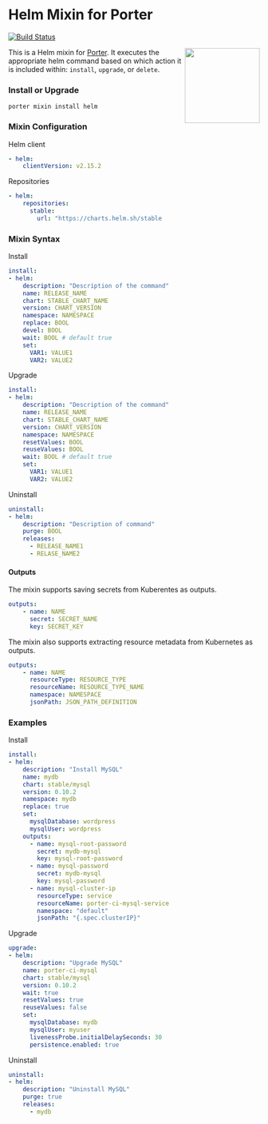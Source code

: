 # Helm Mixin for Porter

[![Build Status](https://dev.azure.com/getporter/porter/_apis/build/status/helm-mixin?branchName=main)](https://dev.azure.com/getporter/porter/_build/latest?definitionId=11&branchName=main)

<img src="https://porter.sh/images/mixins/helm.svg" align="right" width="150px"/>

This is a Helm mixin for [Porter](https://github.com/getporter/porter). It executes the
appropriate helm command based on which action it is included within: `install`,
`upgrade`, or `delete`.

### Install or Upgrade

```shell
porter mixin install helm
```

### Mixin Configuration

Helm client

```yaml
- helm:
    clientVersion: v2.15.2
```

Repositories

```yaml
- helm:
    repositories:
      stable:
        url: "https://charts.helm.sh/stable
```

### Mixin Syntax

Install

```yaml
install:
- helm:
    description: "Description of the command"
    name: RELEASE_NAME
    chart: STABLE_CHART_NAME
    version: CHART_VERSION
    namespace: NAMESPACE
    replace: BOOL
    devel: BOOL
    wait: BOOL # default true
    set:
      VAR1: VALUE1
      VAR2: VALUE2
```

Upgrade

```yaml
install:
- helm:
    description: "Description of the command"
    name: RELEASE_NAME
    chart: STABLE_CHART_NAME
    version: CHART_VERSION
    namespace: NAMESPACE
    resetValues: BOOL
    reuseValues: BOOL
    wait: BOOL # default true
    set:
      VAR1: VALUE1
      VAR2: VALUE2
```

Uninstall

```yaml
uninstall:
- helm:
    description: "Description of command"
    purge: BOOL
    releases:
      - RELEASE_NAME1
      - RELASE_NAME2
```

#### Outputs

The mixin supports saving secrets from Kuberentes as outputs.

```yaml
outputs:
    - name: NAME
      secret: SECRET_NAME
      key: SECRET_KEY
```

The mixin also supports extracting resource metadata from Kubernetes as outputs.

```yaml
outputs:
    - name: NAME
      resourceType: RESOURCE_TYPE
      resourceName: RESOURCE_TYPE_NAME
      namespace: NAMESPACE
      jsonPath: JSON_PATH_DEFINITION
```

### Examples

Install

```yaml
install:
- helm:
    description: "Install MySQL"
    name: mydb
    chart: stable/mysql
    version: 0.10.2
    namespace: mydb
    replace: true
    set:
      mysqlDatabase: wordpress
      mysqlUser: wordpress
    outputs:
      - name: mysql-root-password
        secret: mydb-mysql
        key: mysql-root-password
      - name: mysql-password
        secret: mydb-mysql
        key: mysql-password
      - name: mysql-cluster-ip
        resourceType: service
        resourceName: porter-ci-mysql-service
        namespace: "default"
        jsonPath: "{.spec.clusterIP}"
```

Upgrade

```yaml
upgrade:
- helm:
    description: "Upgrade MySQL"
    name: porter-ci-mysql
    chart: stable/mysql
    version: 0.10.2
    wait: true
    resetValues: true
    reuseValues: false
    set:
      mysqlDatabase: mydb
      mysqlUser: myuser
      livenessProbe.initialDelaySeconds: 30
      persistence.enabled: true
```

Uninstall

```yaml
uninstall:
- helm:
    description: "Uninstall MySQL"
    purge: true
    releases:
      - mydb
```
